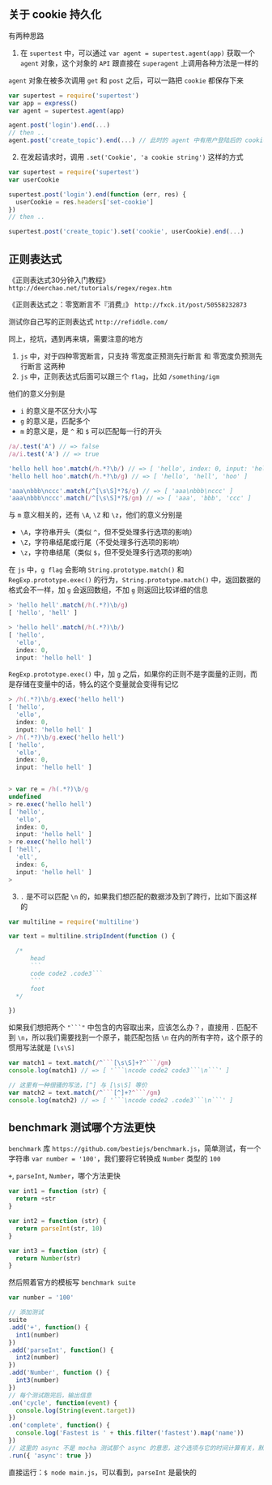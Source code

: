 ## 关于 cookie 持久化

有两种思路

1. 在 `supertest` 中，可以通过 `var agent = supertest.agent(app)` 获取一个 `agent` 对象，这个对象的 `API` 跟直接在 `superagent` 上调用各种方法是一样的

`agent` 对象在被多次调用 `get` 和 `post` 之后，可以一路把 `cookie` 都保存下来

```js
var supertest = require('supertest')
var app = express()
var agent = supertest.agent(app)

agent.post('login').end(...)
// then ..
agent.post('create_topic').end(...) // 此时的 agent 中有用户登陆后的 cookie
  ```

2. 在发起请求时，调用 `.set('Cookie', 'a cookie string')` 这样的方式

```js
var supertest = require('supertest')
var userCookie

supertest.post('login').end(function (err, res) {
  userCookie = res.headers['set-cookie']
})
// then ..

supertest.post('create_topic').set('cookie', userCookie).end(...)
```



## 正则表达式 

《正则表达式30分钟入门教程》 `http://deerchao.net/tutorials/regex/regex.htm`

《正则表达式之：零宽断言不『消费』》 `http://fxck.it/post/50558232873`

测试你自己写的正则表达式 `http://refiddle.com/`

同上，挖坑，遇到再来填，需要注意的地方

1. `js` 中，对于四种零宽断言，只支持 零宽度正预测先行断言 和 零宽度负预测先行断言 这两种
2. `js` 中，正则表达式后面可以跟三个 `flag`，比如 `/something/igm`

他们的意义分别是

* `i` 的意义是不区分大小写
* `g` 的意义是，匹配多个
* `m` 的意义是，是 `^` 和 `$` 可以匹配每一行的开头

```js
/a/.test('A') // => false
/a/i.test('A') // => true

'hello hell hoo'.match(/h.*?\b/) // => [ 'hello', index: 0, input: 'hello hell hoo' ]
'hello hell hoo'.match(/h.*?\b/g) // => [ 'hello', 'hell', 'hoo' ]

'aaa\nbbb\nccc'.match(/^[\s\S]*?$/g) // => [ 'aaa\nbbb\nccc' ]
'aaa\nbbb\nccc'.match(/^[\s\S]*?$/gm) // => [ 'aaa', 'bbb', 'ccc' ]
```

与 `m` 意义相关的，还有 `\A`, `\Z` 和 `\z`，他们的意义分别是

* `\A`，字符串开头（类似 `^`，但不受处理多行选项的影响）
* `\Z`，字符串结尾或行尾（不受处理多行选项的影响）
* `\z`，字符串结尾（类似 `$`，但不受处理多行选项的影响）

在 `js` 中，`g flag` 会影响 `String.prototype.match()` 和 `RegExp.prototype.exec()` 的行为，`String.prototype.match()` 中，返回数据的格式会不一样，加 `g` 会返回数组，不加 `g` 则返回比较详细的信息

```js
> 'hello hell'.match(/h(.*?)\b/g)
[ 'hello', 'hell' ]

> 'hello hell'.match(/h(.*?)\b/)
[ 'hello',
  'ello',
  index: 0,
  input: 'hello hell' ]
```

`RegExp.prototype.exec()` 中，加 `g` 之后，如果你的正则不是字面量的正则，而是存储在变量中的话，特么的这个变量就会变得有记忆

```js
> /h(.*?)\b/g.exec('hello hell')
[ 'hello',
  'ello',
  index: 0,
  input: 'hello hell' ]
> /h(.*?)\b/g.exec('hello hell')
[ 'hello',
  'ello',
  index: 0,
  input: 'hello hell' ]


> var re = /h(.*?)\b/g
undefined
> re.exec('hello hell')
[ 'hello',
  'ello',
  index: 0,
  input: 'hello hell' ]
> re.exec('hello hell')
[ 'hell',
  'ell',
  index: 6,
  input: 'hello hell' ]
>
```

3. `.` 是不可以匹配 `\n` 的，如果我们想匹配的数据涉及到了跨行，比如下面这样的

```js
var multiline = require('multiline')

var text = multiline.stripIndent(function () {

  /*
      head
      ```
      code code2 .code3```
      ```
      foot
  */

})
```

如果我们想把两个 `"```"` 中包含的内容取出来，应该怎么办？，直接用 `.` 匹配不到 `\n`，所以我们需要找到一个原子，能匹配包括 `\n` 在内的所有字符，这个原子的惯用写法就是 `[\s\S]`

```js
var match1 = text.match(/^```[\s\S]+?^```/gm)
console.log(match1) // => [ '```\ncode code2 code3```\n```' ]

// 这里有一种很骚的写法，[^] 与 [\s\S] 等价
var match2 = text.match(/^```[^]+?^```/gm)
console.log(match2) // => [ '```\ncode code2 .code3```\n```' ]
```

## benchmark 测试哪个方法更快

`benchmark` 库 `https://github.com/bestiejs/benchmark.js`，简单测试，有一个字符串 `var number = '100'`，我们要将它转换成 `Number` 类型的 `100`

`+`, `parseInt`, `Number`，哪个方法更快

```js
var int1 = function (str) {
  return +str
}

var int2 = function (str) {
  return parseInt(str, 10)
}

var int3 = function (str) {
  return Number(str)
}
```

然后照着官方的模板写 `benchmark suite`

```js
var number = '100'

// 添加测试
suite
.add('+', function() {
  int1(number)
})
.add('parseInt', function() {
  int2(number)
})
.add('Number', function () {
  int3(number)
})
// 每个测试跑完后，输出信息
.on('cycle', function(event) {
  console.log(String(event.target))
})
.on('complete', function() {
  console.log('Fastest is ' + this.filter('fastest').map('name'))
})
// 这里的 async 不是 mocha 测试那个 async 的意思，这个选项与它的时间计算有关，默认勾上就好了。
.run({ 'async': true })
```

直接运行：`$ node main.js`，可以看到，`parseInt` 是最快的


